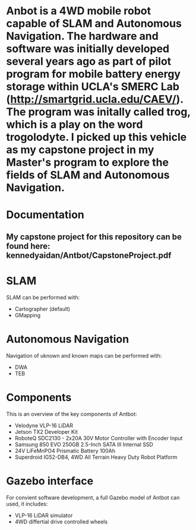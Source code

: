 # Anbot is a 4WD mobile robot capable of SLAM and Autonomous Navigation. The hardware and software was initially developed several years ago as part of pilot program for mobile battery energy storage within UCLA's SMERC Lab (http://smartgrid.ucla.edu/CAEV/). The program was initally called trog, which is a play on the word trogolodyte. I picked up this vehicle as my capstone project in my Master's program to explore the fields of SLAM and Autonomous Navigation.


# Documentation
My capstone project for this repository can be found here: kennedyaidan/Antbot/CapstoneProject.pdf
- 



# SLAM
SLAM can be performed with:
- Cartographer (default)
- GMapping


# Autonomous Navigation
Navigation of uknown and known maps can be performed with:
- DWA
- TEB


# Components
This is an overview of the key components of Antbot:
- Velodyne VLP-16 LiDAR
- Jetson TX2 Developer Kit
- RoboteQ SDC2130 - 2x20A 30V Motor Controller with Encoder Input
- Samsung 850 EVO 250GB 2.5-Inch SATA III Internal SSD
- 24V LiFeMnPO4 Prismatic Battery 100Ah
- Superdroid IG52-DB4, 4WD All Terrain Heavy Duty Robot Platform 


# Gazebo interface
For convient software development, a full Gazebo model of Antbot can used, it includes:
- VLP-16 LiDAR simulator
- 4WD differtial drive controlled wheels


